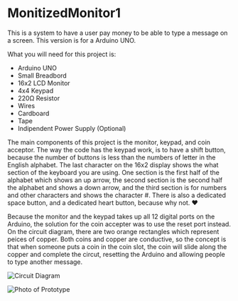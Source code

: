 # MonitizedMonitor1

This is a system to have a user pay money to be able to type a message on a screen. This version is for a Arduino UNO.

What you will need for this project is:

- Arduino UNO
- Small Breadbord
- 16x2 LCD Monitor
- 4x4 Keypad
- 220Ω Resistor
- Wires
- Cardboard
- Tape
- Indipendent Power Supply (Optional)

The main components of this project is the monitor, keypad, and coin acceptor. The way the code has the keypad work, is to have a shift button, because the number of buttons is less than the numbers of letter in the English alphabet. The last character on the 16x2 display shows the what section of the keyboard you are using. One section is the first half of the alphabet which shows an up arrow, the second section is the second half the alphabet and shows a down arrow, and the third section is for numbers and other characters and shows the character #. There is also a dedicated space button, and a dedicated heart button, because why not. ❤️

Because the monitor and the keypad takes up all 12 digital ports on the Arduino, the solution for the coin accepter was to use the reset port instead. On the circuit diagram, there are two orange rectangles which represent peices of copper. Both coins and copper are conductive, so the concept is that when someone puts a coin in the coin slot, the coin will slide along the copper and complete the circut, resetting the Arduino and allowing people to type another message.

![Circuit Diagram](https://user-images.githubusercontent.com/44065883/46993197-3a4f1580-d0cb-11e8-9343-4b9aa5626b24.png)

![Photo of Prototype](https://user-images.githubusercontent.com/44065883/47469958-d7433a00-d7c0-11e8-8bd7-62811e10a915.png)

